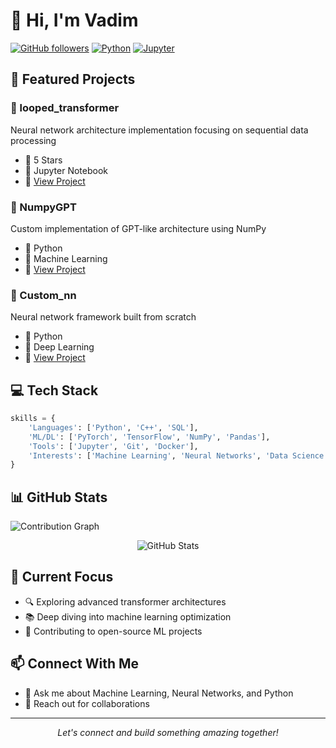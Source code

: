 # 👋 Hi, I'm Vadim

[![GitHub followers](https://img.shields.io/github/followers/Vadimbuildercxx?style=social)](https://github.com/Vadimbuildercxx)
[![Python](https://img.shields.io/badge/Python-Expert-blue?style=flat&logo=python&logoColor=white)](https://www.python.org/)
[![Jupyter](https://img.shields.io/badge/Jupyter-Notebook-orange?style=flat&logo=jupyter&logoColor=white)](https://jupyter.org/)

## 🚀 Featured Projects

### 🔄 looped_transformer
Neural network architecture implementation focusing on sequential data processing
- 🌟 5 Stars
- 📒 Jupyter Notebook
- 🔗 [View Project](https://github.com/Vadimbuildercxx/looped_transformer)

### 🧮 NumpyGPT
Custom implementation of GPT-like architecture using NumPy
- 🐍 Python
- 🧠 Machine Learning
- 🔗 [View Project](https://github.com/Vadimbuildercxx/NumpyGPT)

### 🤖 Custom_nn
Neural network framework built from scratch
- 🐍 Python
- 🔬 Deep Learning
- 🔗 [View Project](https://github.com/Vadimbuildercxx/Custom_nn)

## 💻 Tech Stack
```python
skills = {
    'Languages': ['Python', 'C++', 'SQL'],
    'ML/DL': ['PyTorch', 'TensorFlow', 'NumPy', 'Pandas'],
    'Tools': ['Jupyter', 'Git', 'Docker'],
    'Interests': ['Machine Learning', 'Neural Networks', 'Data Science']
}
```

## 📊 GitHub Stats

![Contribution Graph](https://activity-graph.herokuapp.com/graph?username=Vadimbuildercxx&theme=github-dark)

<p align="center">
  <img src="https://github-readme-stats.vercel.app/api?username=Vadimbuildercxx&show_icons=true&theme=dark" alt="GitHub Stats" />
</p>

## 🎯 Current Focus
- 🔍 Exploring advanced transformer architectures
- 📚 Deep diving into machine learning optimization
- 🌱 Contributing to open-source ML projects

## 📫 Connect With Me
- 💬 Ask me about Machine Learning, Neural Networks, and Python
- 📧 Reach out for collaborations

---
<p align="center">
  <i>Let's connect and build something amazing together!</i>
</p>
